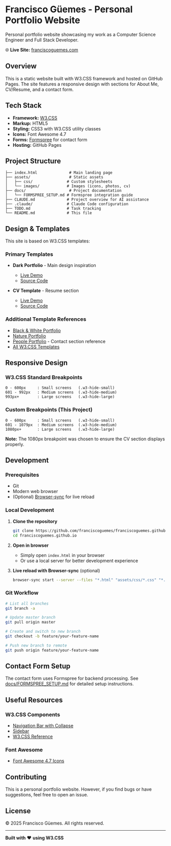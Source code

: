 # Francisco Güemes - Personal Portfolio Website

Personal portfolio website showcasing my work as a Computer Science Engineer and Full Stack Developer.

🌐 **Live Site:** [franciscoguemes.com](https://franciscoguemes.com/)

## Overview

This is a static website built with W3.CSS framework and hosted on GitHub Pages. The site features a responsive design with sections for About Me, CV/Resume, and a contact form.

## Tech Stack

- **Framework:** [W3.CSS](https://www.w3schools.com/w3css/)
- **Markup:** HTML5
- **Styling:** CSS3 with W3.CSS utility classes
- **Icons:** Font Awesome 4.7
- **Forms:** [Formspree](https://formspree.io/) for contact form
- **Hosting:** GitHub Pages

## Project Structure

```
├── index.html              # Main landing page
├── assets/                 # Static assets
│   ├── css/               # Custom stylesheets
│   └── images/            # Images (icons, photos, cv)
├── docs/                   # Project documentation
│   └── FORMSPREE_SETUP.md # Formspree integration guide
├── CLAUDE.md              # Project overview for AI assistance
├── .claude/               # Claude Code configuration
├── TODO.md                # Task tracking
└── README.md              # This file
```

## Design & Templates

This site is based on W3.CSS templates:

### Primary Templates
- **Dark Portfolio** - Main design inspiration
  - [Live Demo](https://www.w3schools.com/w3css/tryw3css_templates_dark_portfolio.htm)
  - [Source Code](https://www.w3schools.com/w3css/tryit.asp?filename=tryw3css_templates_dark_portfolio&stacked=h)

- **CV Template** - Resume section
  - [Live Demo](https://www.w3schools.com/w3css/tryw3css_templates_cv.htm)
  - [Source Code](https://www.w3schools.com/w3css/tryit.asp?filename=tryw3css_templates_cv&stacked=h)

### Additional Template References
- [Black & White Portfolio](https://www.w3schools.com/w3css/tryw3css_templates_bw_portfolio.htm)
- [Nature Portfolio](https://www.w3schools.com/w3css/tryw3css_templates_portfolio.htm)
- [People Portfolio](https://www.w3schools.com/w3css/tryw3css_templates_portfolio2.htm) - Contact section reference
- [All W3.CSS Templates](https://www.w3schools.com/w3css/w3css_templates.asp)

## Responsive Design

### W3.CSS Standard Breakpoints
```
0 - 600px     : Small screens   (.w3-hide-small)
601 - 992px   : Medium screens  (.w3-hide-medium)
993px+        : Large screens   (.w3-hide-large)
```

### Custom Breakpoints (This Project)
```
0 - 600px     : Small screens   (.w3-hide-small)
601 - 1079px  : Medium screens  (.w3-hide-medium)
1080px+       : Large screens   (.w3-hide-large)
```

**Note:** The 1080px breakpoint was chosen to ensure the CV section displays properly.

## Development

### Prerequisites
- Git
- Modern web browser
- (Optional) [Browser-sync](https://www.browsersync.io/) for live reload

### Local Development

1. **Clone the repository**
   ```bash
   git clone https://github.com/franciscoguemes/franciscoguemes.github.io.git
   cd franciscoguemes.github.io
   ```

2. **Open in browser**
   - Simply open `index.html` in your browser
   - Or use a local server for better development experience

3. **Live reload with Browser-sync** (optional)
   ```bash
   browser-sync start --server --files "*.html" "assets/css/*.css" "*.js"
   ```

### Git Workflow

```bash
# List all branches
git branch -a

# Update master branch
git pull origin master

# Create and switch to new branch
git checkout -b feature/your-feature-name

# Push new branch to remote
git push origin feature/your-feature-name
```

## Contact Form Setup

The contact form uses Formspree for backend processing. See [docs/FORMSPREE_SETUP.md](docs/FORMSPREE_SETUP.md) for detailed setup instructions.

## Useful Resources

### W3.CSS Components
- [Navigation Bar with Collapse](https://www.w3schools.com/w3css/tryit.asp?filename=tryw3css_navbar_hide)
- [Sidebar](https://www.w3schools.com/w3css/tryit.asp?filename=tryw3css_sidebar_over)
- [W3.CSS Reference](https://www.w3schools.com/w3css/default.asp)

### Font Awesome
- [Font Awesome 4.7 Icons](https://fontawesome.com/v4.7.0/icons/)

## Contributing

This is a personal portfolio website. However, if you find bugs or have suggestions, feel free to open an issue.

## License

© 2025 Francisco Güemes. All rights reserved.

---

**Built with** ❤️ **using W3.CSS**
